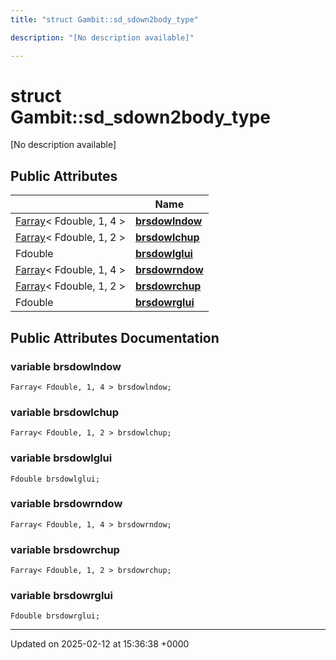 ```yaml
---
title: "struct Gambit::sd_sdown2body_type"

description: "[No description available]"

---
```


# struct Gambit::sd_sdown2body_type



[No description available]

## Public Attributes

|                | Name           |
| -------------- | -------------- |
| [Farray](/documentation/code/classes/classgambit_1_1farray/)< Fdouble, 1, 4 > | **[brsdowlndow](/documentation/code/classes/structgambit_1_1sd__sdown2body__type/#variable-brsdowlndow)**  |
| [Farray](/documentation/code/classes/classgambit_1_1farray/)< Fdouble, 1, 2 > | **[brsdowlchup](/documentation/code/classes/structgambit_1_1sd__sdown2body__type/#variable-brsdowlchup)**  |
| Fdouble | **[brsdowlglui](/documentation/code/classes/structgambit_1_1sd__sdown2body__type/#variable-brsdowlglui)**  |
| [Farray](/documentation/code/classes/classgambit_1_1farray/)< Fdouble, 1, 4 > | **[brsdowrndow](/documentation/code/classes/structgambit_1_1sd__sdown2body__type/#variable-brsdowrndow)**  |
| [Farray](/documentation/code/classes/classgambit_1_1farray/)< Fdouble, 1, 2 > | **[brsdowrchup](/documentation/code/classes/structgambit_1_1sd__sdown2body__type/#variable-brsdowrchup)**  |
| Fdouble | **[brsdowrglui](/documentation/code/classes/structgambit_1_1sd__sdown2body__type/#variable-brsdowrglui)**  |

## Public Attributes Documentation

### variable brsdowlndow

```
Farray< Fdouble, 1, 4 > brsdowlndow;
```


### variable brsdowlchup

```
Farray< Fdouble, 1, 2 > brsdowlchup;
```


### variable brsdowlglui

```
Fdouble brsdowlglui;
```


### variable brsdowrndow

```
Farray< Fdouble, 1, 4 > brsdowrndow;
```


### variable brsdowrchup

```
Farray< Fdouble, 1, 2 > brsdowrchup;
```


### variable brsdowrglui

```
Fdouble brsdowrglui;
```


-------------------------------

Updated on 2025-02-12 at 15:36:38 +0000